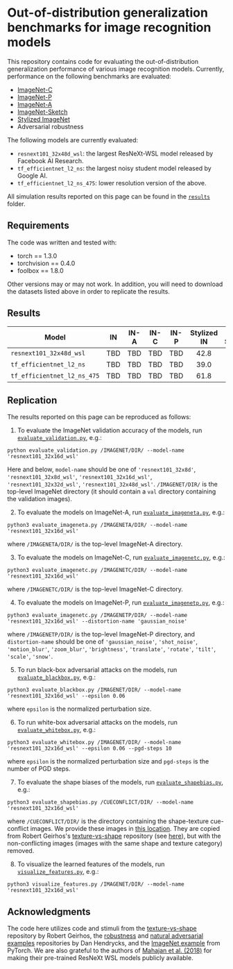 # Out-of-distribution generalization benchmarks for image recognition models
This repository contains code for evaluating the out-of-distribution generalization performance of various image recognition models. Currently, performance on the following benchmarks are evaluated:

* [ImageNet-C](https://github.com/hendrycks/robustness)
* [ImageNet-P](https://github.com/hendrycks/robustness)
* [ImageNet-A](https://github.com/hendrycks/natural-adv-examples)
* [ImageNet-Sketch](https://github.com/HaohanWang/ImageNet-Sketch)
* [Stylized ImageNet](https://github.com/rgeirhos/texture-vs-shape/tree/master/stimuli/style-transfer-preprocessed-512)
* Adversarial robustness

The following models are currently evaluated:

* `resnext101_32x48d_wsl`: the largest ResNeXt-WSL model released by Facebook AI Research.
* `tf_efficientnet_l2_ns`: the largest noisy student model released by Google AI.
* `tf_efficientnet_l2_ns_475`: lower resolution version of the above.

All simulation results reported on this page can be found in the [`results`](https://github.com/eminorhan/ood-benchmarks/tree/master/results) folder. 

## Requirements
The code was written and tested with:

* torch == 1.3.0
* torchvision == 0.4.0
* foolbox == 1.8.0

Other versions may or may not work. In addition, you will need to download the datasets listed above in order to replicate the results.

## Results
| Model | IN | IN-A | IN-C | IN-P | Stylized IN | IN-Sketch | Adv. acc. |
| ----- |:--:|:----:|:----:|:----:|:-----------:|:---------:|:---------:|
| `resnext101_32x48d_wsl`     | TBD | TBD | TBD | TBD | 42.8 | 59.1 | TBD |
| `tf_efficientnet_l2_ns`     | TBD | TBD | TBD | TBD | 39.0 | 52.7 | TBD |
| `tf_efficientnet_l2_ns_475` | TBD | TBD | TBD | TBD | 61.8 | 53.6 | TBD |

## Replication
The results reported on this page can be reproduced as follows:

1. To evaluate the ImageNet validation accuracy of the models, run [`evaluate_validation.py`](), e.g.:
```
python evaluate_validation.py /IMAGENET/DIR/ --model-name 'resnext101_32x16d_wsl'
```
Here and below, `model-name` should be one of `'resnext101_32x8d'`, `'resnext101_32x8d_wsl'`, `'resnext101_32x16d_wsl'`, `'resnext101_32x32d_wsl'`, `'resnext101_32x48d_wsl'`. `/IMAGENET/DIR/` is the top-level ImageNet directory (it should contain a `val` directory containing the validation images).


2. To evaluate the models on ImageNet-A, run [`evaluate_imageneta.py`](), e.g.:
```
python3 evaluate_imageneta.py /IMAGENETA/DIR/ --model-name 'resnext101_32x16d_wsl'
```
where `/IMAGENETA/DIR/` is the top-level ImageNet-A directory.


3. To evaluate the models on ImageNet-C, run [`evaluate_imagenetc.py`](), e.g.:
```
python3 evaluate_imagenetc.py /IMAGENETC/DIR/ --model-name 'resnext101_32x16d_wsl'
```
where `/IMAGENETC/DIR/` is the top-level ImageNet-C directory.


4. To evaluate the models on ImageNet-P, run [`evaluate_imagenetp.py`](), e.g.:
```
python3 evaluate_imagenetc.py /IMAGENETP/DIR/ --model-name 'resnext101_32x16d_wsl' --distortion-name 'gaussian_noise'
```
where `/IMAGENETP/DIR/` is the top-level ImageNet-P directory, and `distortion-name` should be one of `'gaussian_noise'`, `'shot_noise'`, `'motion_blur'`, `'zoom_blur'`, `'brightness'`, `'translate'`, `'rotate'`, `'tilt'`, `'scale'`, `'snow'`.


5. To run black-box adversarial attacks on the models, run [`evaluate_blackbox.py`](), e.g.:
```
python3 evaluate_blackbox.py /IMAGENET/DIR/ --model-name 'resnext101_32x16d_wsl' --epsilon 0.06
```
where `epsilon` is the normalized perturbation size.


6. To run white-box adversarial attacks on the models, run [`evaluate_whitebox.py`](), e.g.:
```
python3 evaluate_whitebox.py /IMAGENET/DIR/ --model-name 'resnext101_32x16d_wsl' --epsilon 0.06 --pgd-steps 10
```
where `epsilon` is the normalized perturbation size and `pgd-steps` is the number of PGD steps.


7. To evaluate the shape biases of the models, run [`evaluate_shapebias.py`](), e.g.:
```
python3 evaluate_shapebias.py /CUECONFLICT/DIR/ --model-name 'resnext101_32x16d_wsl'
```
where `/CUECONFLICT/DIR/` is the directory containing the shape-texture cue-conflict images. We provide these images in [this location](https://github.com/eminorhan/resnext-wsl/tree/master/cueconflict_images). They are copied from Robert Geirhos's [texture-vs-shape](https://github.com/rgeirhos/texture-vs-shape) repository (see [here](https://github.com/rgeirhos/texture-vs-shape/tree/master/stimuli/style-transfer-preprocessed-512)), but with the non-conflicting images (images with the same shape and texture category) removed.


8. To visualize the learned features of the models, run [`visualize_features.py`](), e.g.:
```
python3 visualize_features.py /IMAGENET/DIR/ --model-name 'resnext101_32x16d_wsl'
```

## Acknowledgments
The code here utilizes code and stimuli from the [texture-vs-shape](https://github.com/rgeirhos/texture-vs-shape) repository by Robert Geirhos, the [robustness](https://github.com/hendrycks/robustness) and [natural adversarial examples](https://github.com/hendrycks/natural-adv-examples) repositories by Dan Hendrycks, and the [ImageNet example](https://github.com/pytorch/examples/tree/master/imagenet) from PyTorch. We are also grateful to the authors of [Mahajan et al. (2018)](https://arxiv.org/abs/1805.00932) for making their pre-trained ResNeXt WSL models publicly available.
